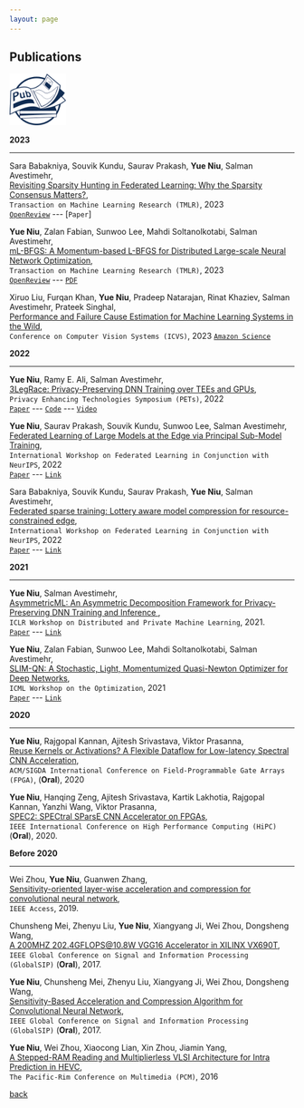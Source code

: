 ```yaml
---
layout: page
---
```


## Publications

<img src="assets/fig/publication.png" alt="drawing" width="100"/>

**2023**

---

Sara Babakniya, Souvik Kundu, Saurav Prakash, **Yue Niu**, Salman Avestimehr,  
<u>Revisiting Sparsity Hunting in Federated Learning: Why the Sparsity Consensus Matters?</u>,  
`Transaction on Machine Learning Research (TMLR)`, 2023  
[`OpenReview`](https://openreview.net/forum?id=iHyhdpsnyi&referrer=%5BAuthor%20Console%5D(%2Fgroup%3Fid%3DTMLR%2FAuthors%23your-submissions)) ---
[`Paper`]

**Yue Niu**, Zalan Fabian, Sunwoo Lee, Mahdi Soltanolkotabi, Salman Avestimehr,  
<u>mL-BFGS: A Momentum-based L-BFGS for Distributed Large-scale Neural Network Optimization</u>,  
`Transaction on Machine Learning Research (TMLR)`, 2023  
[`OpenReview`](https://openreview.net/forum?id=9jnsPp8DP3&referrer=%5BAuthor%20Console%5D(%2Fgroup%3Fid%3DTMLR%2FAuthors%23your-submissions)) --- 
[`PDF`](https://arxiv.org/abs/2307.13744)

Xiruo Liu, Furqan Khan, **Yue Niu**, Pradeep Natarajan, Rinat Khaziev, Salman Avestimehr, Prateek Singhal,  
<u>Performance and Failure Cause Estimation for Machine Learning Systems in the Wild</u>,  
`Conference on Computer Vision Systems (ICVS)`, 2023
[`Amazon Science`](https://www.amazon.science/publications/performance-and-failure-cause-estimation-for-machine-learning-systems-in-the-wild)

**2022**

---

**Yue Niu**, Ramy E. Ali, Salman Avestimehr,  
<u> 3LegRace: Privacy-Preserving DNN Training over TEEs and GPUs</u>,  
`Privacy Enhancing Technologies Symposium (PETs)`, 2022  
[`Paper`](https://petsymposium.org/popets/2022/popets-2022-0105.pdf) --- 
[`Code`](https://github.com/yuehniu/asymmetricML) --- 
[`Video`](https://www.youtube.com/watch?v=AlnCVAe-mHg&t=2s)

**Yue Niu**,  Saurav Prakash, Souvik Kundu, Sunwoo Lee, Salman Avestimehr,  
<u> Federated Learning of Large Models at the Edge via Principal Sub-Model Training</u>,  
`International Workshop on Federated Learning in Conjunction with NeurIPS`, 2022  
[`Paper`](https://arxiv.org/abs/2208.13141) ---
[`Link`](https://federated-learning.org/fl-neurips-2022/)

Sara Babakniya, Souvik Kundu, Saurav Prakash, **Yue Niu**, Salman Avestimehr,  
<u> Federated sparse training: Lottery aware model compression for resource-constrained edge</u>,  
`International Workshop on Federated Learning in Conjunction with NeurIPS`, 2022  
[`Paper`](https://arxiv.org/abs/2208.13092) ---
[`Link`](https://federated-learning.org/fl-neurips-2022/)

**2021**

---

**Yue Niu**, Salman Avestimehr,  
<u>AsymmetricML: An Asymmetric Decomposition Framework for Privacy-Preserving DNN Training and Inference </u>,  
`ICLR Workshop on Distributed and Private Machine Learning`, 2021.  
[`Paper`](https://petsymposium.org/popets/2022/popets-2022-0105.pdf) --- 
[`Link`](https://dp-ml.github.io/2021-workshop-ICLR/)

**Yue Niu**, Zalan Fabian, Sunwoo Lee, Mahdi Soltanolkotabi, Salman Avestimehr,  
<u>SLIM-QN: A Stochastic, Light, Momentumized Quasi-Newton Optimizer for Deep Networks</u>,  
`ICML Workshop on the Optimization`, 2021  
[`Paper`](https://arxiv.org/abs/2307.13744) --- 
[`Link`](https://sites.google.com/view/optml-icml2021)

**2020**

---

**Yue Niu**, Rajgopal Kannan, Ajitesh Srivastava, Viktor Prasanna,  
<u>Reuse Kernels or Activations? A Flexible Dataflow for Low-latency Spectral CNN Acceleration</u>,  
`ACM/SIGDA International Conference on Field-Programmable Gate Arrays (FPGA)`, (**Oral**), 2020

**Yue Niu**, Hanqing Zeng, Ajitesh Srivastava, Kartik Lakhotia, Rajgopal Kannan, Yanzhi Wang, Viktor Prasanna,  
<u>SPEC2: SPECtral SParsE CNN Accelerator on FPGAs</u>,  
`IEEE International Conference on High Performance Computing (HiPC)` (**Oral**), 2020.

**Before 2020**

---

Wei Zhou, **Yue Niu**, Guanwen Zhang,  
<u>Sensitivity-oriented layer-wise acceleration and compression for convolutional neural network</u>,  
`IEEE Access`, 2019. 

Chunsheng Mei, Zhenyu Liu, **Yue Niu**, Xiangyang Ji, Wei Zhou, Dongsheng Wang,  
<u>A 200MHZ 202.4GFLOPS@10.8W VGG16 Accelerator in XILINX VX690T</u>,  
`IEEE Global Conference on Signal and Information Processing (GlobalSIP)` (**Oral**), 2017.

**Yue Niu**, Chunsheng Mei, Zhenyu Liu, Xiangyang Ji, Wei Zhou, Dongsheng Wang,  
<u>Sensitivity-Based Acceleration and Compression Algorithm for Convolutional Neural Network</u>,  
`IEEE Global Conference on Signal and Information Processing (GlobalSIP)` (**Oral**), 2017. 

**Yue Niu**, Wei Zhou, Xiaocong Lian, Xin Zhou, Jiamin Yang,  
<u>A Stepped-RAM Reading and Multiplierless VLSI Architecture for Intra Prediction in HEVC</u>,  
`The Pacific-Rim Conference on Multimedia (PCM)`, 2016

[back](./)
